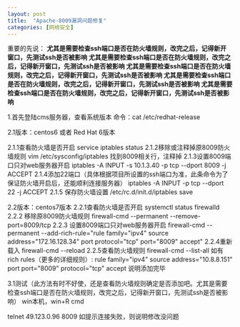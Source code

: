 ```yaml
---
layout: post
title:  "Apache-8009漏洞问题修复"
categories: [网络安全]
---
```


重要的先说：
**尤其是需要检查ssh端口是否在防火墙规则，改完之后，记得新开窗口，先测试ssh是否被影响
尤其是需要检查ssh端口是否在防火墙规则，改完之后，记得新开窗口，先测试ssh是否被影响
尤其是需要检查ssh端口是否在防火墙规则，改完之后，记得新开窗口，先测试ssh是否被影响
尤其是需要检查ssh端口是否在防火墙规则，改完之后，记得新开窗口，先测试ssh是否被影响
尤其是需要检查ssh端口是否在防火墙规则，改完之后，记得新开窗口，先测试ssh是否被影响**

1.首先登陆cms服务器，查看系统版本
命令：cat /etc/redhat-release


2.1版本：centos6 或者 Red Hat 6版本

2.1.1查看防火墙是否开启
service iptables status
2.1.2移除或注释掉原8009防火墙规则
vim /etc/sysconfig/iptables
找到8009相关行，注释掉
2.1.3设置8009端口只对web服务器开启
iptables -A INPUT -s 10.1.3.40 -p tcp --dport 8009 -j ACCEPT
2.1.4添加22端口（具体根据项目所设置的ssh端口为准，此条命令为了保证防火墙开启后，还能顺利连接服务器）
iptables -A INPUT -p tcp --dport 22 -j ACCEPT
2.1.5 保存防火墙设置
/etc/rc.d/init.d/iptables save




2.2版本：centos7版本
2.2.1查看防火墙是否开启
systemctl status firewalld
2.2.2 移除原8009防火墙规则
firewall-cmd --permanent --remove-port=8009/tcp
2.2.3 设置8009端口只对web服务器开启
firewall-cmd --permanent --add-rich-rule="rule family="ipv4" source address="172.16.128.34" port protocol="tcp" port="8009" accept"
2.2.4重新载入
firewall-cmd --reload
2.2.5查看防火墙规则
firewall-cmd --list-all
如有
 rich rules（更多的详细规则）: 
	rule family="ipv4" source address="10.8.8.151" port port="8009" protocol="tcp" accept
说明添加完毕

3.1测试（此方法有时不好使，还是查看防火墙规则确定是否添加吧。尤其是需要检查ssh端口是否在防火墙规则，改完之后，记得新开窗口，先测试ssh是否被影响）
win本机，win+R
cmd

telnet 49.123.0.96 8009 如提示连接失败，则说明修改没问题
